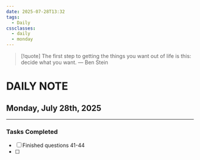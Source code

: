 ```yaml
---
date: 2025-07-28T13:32
tags:
  - Daily
cssclasses:
  - daily
  - monday
---
```




> [!quote] The first step to getting the things you want out of life is this: decide what you want.
> — Ben Stein
# DAILY NOTE  
## Monday, July 28th, 2025  
***  
### Tasks Completed
- [ ] Finished questions 41-44
- [ ] 